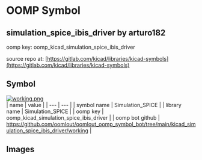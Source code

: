 # OOMP Symbol  
## simulation_spice_ibis_driver  by arturo182  
  
oomp key: oomp_kicad_simulation_spice_ibis_driver  
  
source repo at: [https://gitlab.com/kicad/libraries/kicad-symbols](https://gitlab.com/kicad/libraries/kicad-symbols)  
## Symbol  
  
[![working.png](working_600.png)](working.png)  
| name | value | 
| --- | --- | 
| symbol name | Simulation_SPICE | 
| library name | Simulation_SPICE | 
| oomp key | oomp_kicad_simulation_spice_ibis_driver | 
| oomp bot github | https://github.com/oomlout/oomlout_oomp_symbol_bot/tree/main/kicad_simulation_spice_ibis_driver/working | 
## Images  
